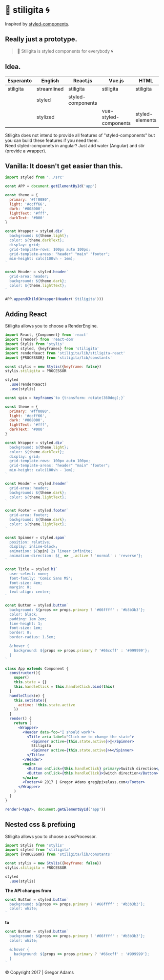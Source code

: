 # 🔫 stiligita 🌀

Inspired by [styled-components](https://github.com/styled-components/styled-components).

## Really just a prototype.

> 🔫 Stiligita is styled components for everybody 🌀  

## Idea.

| Esperanto | English      | React.js          | Vue.js                | HTML            | Angular.js | ...?       |
| --------- | ------------ | ----------------- | --------------------- | --------------- | -----------| ---------- |
| stiligita | streamlined  | stiligita         | stiligita             | stiligita       | stiligita  | stiligita  |
|           | styled       | styled-components |                       |                 |            |            |
|           | stylized     |                   | vue-styled-components | styled-elements |            |            |


Stiligita does not intend to provide all features of "styled-components" but you can build these features if you need them.  
Need styled-componets in angular? Just add water (Angular) and stir (provide a wrapper).


## Vanilla: It doesn't get easier than this.

```js
import styled from '../src'

const APP = document.getElementById('app')

const theme = {
  primary: '#ff0080',
  light: '#ccff66',
  dark: '#008000',
  lightText: '#fff',
  darkText: '#000'
}

const Wrapper = styled.div`
  background: ${theme.light};
  color: ${theme.darkText};
  display: grid;
  grid-template-rows: 100px auto 100px;
  grid-template-areas: "header" "main" "footer";
  min-height: calc(100vh - 1em);
`

const Header = styled.header`
  grid-area: header;
  background: ${theme.dark};
  color: ${theme.lightText};
`

APP.appendChild(Wrapper(Header('Stiligita')))

```

## Adding React

Stiligita allows you to choose a RenderEngine.

```jsx
import React, {Component} from 'react'
import {render} from 'react-dom'
import Stylis from 'stylis'
import styled, {keyframes} from 'stiligita'
import renderReact from 'stiligita/lib/stiligita-react'
import {PROCESSOR} from 'stiligita/lib/constants'

const stylis = new Stylis({keyframe: false})
stylis.stiligita = PROCESSOR

styled
  .use(renderReact)
  .use(stylis)

const spin = keyframes`to {transform: rotate(360deg);}`

const theme = {
  primary: '#ff0080',
  light: '#ccff66',
  dark: '#008000',
  lightText: '#fff',
  darkText: '#000'
}

const Wrapper = styled.div`
  background: ${theme.light};
  color: ${theme.darkText};
  display: grid;
  grid-template-rows: 100px auto 100px;
  grid-template-areas: "header" "main" "footer";
  min-height: calc(100vh - 1em);
`

const Header = styled.header`
  grid-area: header;
  background: ${theme.dark};
  color: ${theme.lightText};
`

const Footer = styled.footer`
  grid-area: footer;
  background: ${theme.dark};
  color: ${theme.lightText};
`

const Spinner = styled.span`
  position: relative;
  display: inline-block;
  animation: ${spin} 2s linear infinite;
  animation-direction: ${_ => _.active ? 'normal' : 'reverse'};
`

const Title = styled.h1`
  user-select: none;
  font-family: 'Comic Sans MS';
  font-size: 4em;
  margin: 0;
  text-align: center;
`

const Button = styled.button`
  background: ${props => props.primary ? '#66ffff' : '#b3b3b3'};
  color: black;
  padding: 1em 2em;
  line-height: 1;
  font-size: 1em;
  border: 0;
  border-radius: 1.5em;

  &:hover {
    background: ${props => props.primary ? '#66ccff' : '#999999'};
  }
`

class App extends Component {
  constructor(){
    super()
    this.state = {}
    this.handleClick = this.handleClick.bind(this)
  }
  handleClick(e) {
    this.setState({
      active: !this.state.active
    })
  }
  render() {
    return (
      <Wrapper>
        <Header data-foo="I should work">
          <Title aria-label="Click me to change the state">
            <Spinner active={this.state.active}>🔫</Spinner>
            Stiligita
            <Spinner active={this.state.active}>🌀</Spinner>
          </Title>
        </Header>
        <main>
          <Button onClick={this.handleClick} primary>Switch direction</Button>
          <Button onClick={this.handleClick}>Switch direction</Button>
        </main>
        <Footer>© 2017 | Gregor Adams greg@pixelass.com</Footer>
      </Wrapper>
    )
  }
}

render(<App/>, document.getElementById('app'))
```

## Nested css & prefixing

Stiligita allows you to choose a cssProcessor.

```js
import Stylis from 'stylis'
import styled from 'stiligita'
import {PROCESSOR} from 'stiligita/lib/constants'

const stylis = new Stylis({keyframe: false})
stylis.stiligita = PROCESSOR

styled
  .use(stylis)
```

**The API changes from**

```js
const Button = styled.button`
  background: ${props => props.primary ? '#66ffff' : '#b3b3b3'};
  color: white;
`
```

**to**

```js
const Button = styled.button`
  background: ${props => props.primary ? '#66ffff' : '#b3b3b3'};
  color: white;

  &:hover {
    background: ${props => props.primary ? '#66ccff' : '#999999'};
  }
`
```

© Copyright 2017 | Gregor Adams
